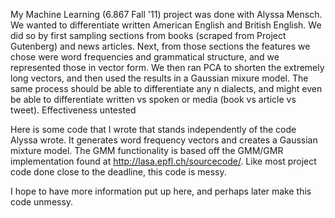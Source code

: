 My Machine Learning (6.867 Fall '11) project was done with Alyssa Mensch.  We wanted to differentiate written American English and British English.  We did so by first sampling sections from books (scraped from Project Gutenberg) and news articles.  Next, from those sections the features we chose were word frequencies and grammatical structure, and we represented those in vector form.  We then ran PCA to shorten the extremely long vectors, and then used the results in a Gaussian mixure model.  The same process should be able to differentiate any n dialects, and might even be able to differentiate written vs spoken or media (book vs article vs tweet).  Effectiveness untested

Here is some code that I wrote that stands independently of the code Alyssa wrote.  It generates word frequency vectors and creates a Gaussian mixture model.  The GMM functionality is based off the GMM/GMR implementation found at http://lasa.epfl.ch/sourcecode/.  Like most project code done close to the deadline, this code is messy.

I hope to have more information put up here, and perhaps later make this code unmessy.